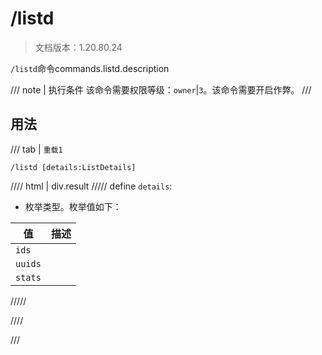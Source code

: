 # /listd

> 文档版本：1.20.80.24

`/listd`命令commands.listd.description

/// note | 执行条件
该命令需要权限等级：`owner`|`3`。该命令需要开启作弊。
///

## 用法

/// tab | `重载1`
```mcfunction
/listd [details:ListDetails]
```

//// html | div.result
///// define
`details`: <!-- md:samp ListDetails -->

- 枚举类型。枚举值如下：

|值|描述|
|---|---|
|`ids`||
|`uuids`||
|`stats`||



/////

////

///
